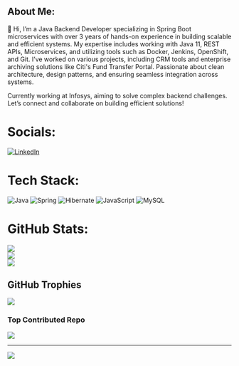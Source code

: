 ## About Me:
👋 Hi, I’m a Java Backend Developer specializing in Spring Boot microservices with over 3 years of hands-on experience in building scalable and efficient systems. My expertise includes working with Java 11, REST APIs, Microservices, and utilizing tools such as Docker, Jenkins, OpenShift, and Git. 
I’ve worked on various projects, including CRM tools and enterprise archiving solutions like Citi's Fund Transfer Portal. Passionate about clean architecture, design patterns, and ensuring seamless integration across systems.

Currently working at Infosys, aiming to solve complex backend challenges. Let’s connect and collaborate on building efficient solutions!

# Socials:
[![LinkedIn](https://img.shields.io/badge/LinkedIn-%230077B5.svg?logo=linkedin&logoColor=white)](https://linkedin.com/in/omkarchougule23/) 

# Tech Stack:
![Java](https://img.shields.io/badge/java-%23ED8B00.svg?style=for-the-badge&logo=openjdk&logoColor=white) ![Spring](https://img.shields.io/badge/spring-%236DB33F.svg?style=for-the-badge&logo=spring&logoColor=white) ![Hibernate](https://img.shields.io/badge/Hibernate-59666C?style=for-the-badge&logo=Hibernate&logoColor=white) ![JavaScript](https://img.shields.io/badge/javascript-%23323330.svg?style=for-the-badge&logo=javascript&logoColor=%23F7DF1E) ![MySQL](https://img.shields.io/badge/mysql-4479A1.svg?style=for-the-badge&logo=mysql&logoColor=white)
# GitHub Stats:
![](https://github-readme-stats.vercel.app/api?username=omkarchougule19&theme=dark&hide_border=false&include_all_commits=true&count_private=true)<br/>
![](https://github-readme-streak-stats.herokuapp.com/?user=omkarchougule19&theme=dark&hide_border=false)<br/>
![](https://github-readme-stats.vercel.app/api/top-langs/?username=omkarchougule19&theme=dark&hide_border=false&include_all_commits=true&count_private=true&layout=compact)

## GitHub Trophies
![](https://github-profile-trophy.vercel.app/?username=omkarchougule19&theme=blue-green&no-frame=false&no-bg=true&margin-w=4)

### Top Contributed Repo
![](https://github-contributor-stats.vercel.app/api?username=omkarchougule19&limit=5&theme=nightowl&combine_all_yearly_contributions=true)

---
[![](https://visitcount.itsvg.in/api?id=omkarchougule19&icon=0&color=3)](https://visitcount.itsvg.in)

<!-- Proudly created with GPRM ( https://gprm.itsvg.in ) -->

